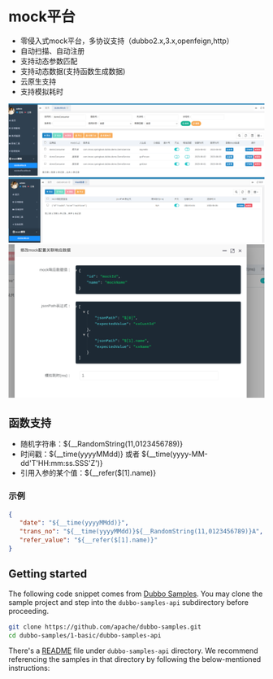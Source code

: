 # mock平台

* 零侵入式mock平台，多协议支持（dubbo2.x,3.x,openfeign,http）
* 自动扫描、自动注册
* 支持动态参数匹配
* 支持动态数据(支持函数生成数据)
* 云原生支持
* 支持模拟耗时


![自动注册dubbo服务](./asset/dubbo_mock.png)
![mock数据](./asset/data.png)
![根据jsonpath匹配数据](./asset/jsonpath.png)


## 函数支持

* 随机字符串：${__RandomString(11,0123456789)}
* 时间戳：${__time(yyyyMMdd)}  或者 ${__time(yyyy-MM-dd'T'HH:mm:ss.SSS'Z')}
* 引用入参的某个值：${__refer($[1].name)}


### 示例
```json
{
   "date": "${__time(yyyyMMdd)}",
   "trans_no": "${__time(yyyyMMdd)}${__RandomString(11,0123456789)}A",
   "refer_value": "${__refer($[1].name)}"
}
```



## Getting started

The following code snippet comes from [Dubbo Samples](https://github.com/apache/dubbo-samples.git). You may clone the sample project and step into the `dubbo-samples-api` subdirectory before proceeding.

```bash
git clone https://github.com/apache/dubbo-samples.git
cd dubbo-samples/1-basic/dubbo-samples-api
```

There's a [README](https://github.com/apache/dubbo-samples/blob/389cd612f1ea57ee6e575005b32f195c442c35a2/1-basic/dubbo-samples-api/README.md) file under `dubbo-samples-api` directory. We recommend referencing the samples in that directory by following the below-mentioned instructions: 

